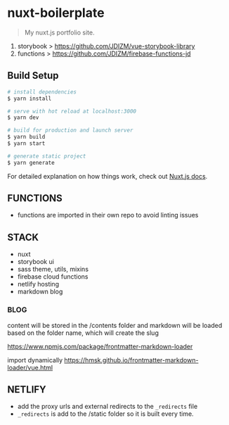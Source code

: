 # nuxt-boilerplate

> My nuxt.js portfolio site.

1. storybook > https://github.com/JDIZM/vue-storybook-library
2. functions > https://github.com/JDIZM/firebase-functions-jd

## Build Setup

``` bash
# install dependencies
$ yarn install

# serve with hot reload at localhost:3000
$ yarn dev

# build for production and launch server
$ yarn build
$ yarn start

# generate static project
$ yarn generate
```

For detailed explanation on how things work, check out [Nuxt.js docs](https://nuxtjs.org).

<!-- ## SASS

1. install loaders to use sass
`npm install --save-dev node-sass sass-loader`

2. edit the nuxt.config.js and add the reference to scss files

```
  css: [
    '@/assets/global.scss'
  ],
  ```

3. Install normalize.css and import in the plugins folder

`yarn install normalize.css`

// import normalize.css for default html styles

`import '~/node_modules/normalize.css/normalize.css'` -->

## FUNCTIONS

* functions are imported in their own repo to avoid linting issues

## STACK

* nuxt
* storybook ui
* sass theme, utils, mixins
* firebase cloud functions
* netlify hosting
* markdown blog

### BLOG

content will be stored in the /contents folder and markdown will be loaded based on the folder name, which will create the slug

https://www.npmjs.com/package/frontmatter-markdown-loader 

import dynamically https://hmsk.github.io/frontmatter-markdown-loader/vue.html


## NETLIFY

* add the proxy urls and external redirects to the `_redirects` file
* `_redirects` is add to the /static folder so it is built every time.
